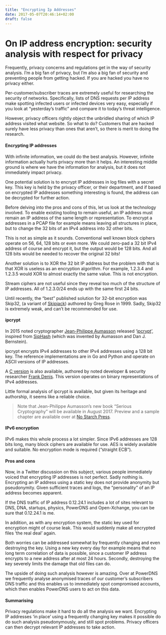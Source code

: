 ```yaml
---
title: "Encrypting Ip Addresses"
date: 2017-05-07T20:46:14+02:00
draft: false
---
```


# On IP address encryption: security analysis with respect for privacy

Frequently, privacy concerns and regulations get in the way of security
analysis. I’m a big fan of privacy, but I’m also a big fan of security and
preventing people from getting hacked. If you are hacked you have no privacy
either.

Per-customer/subscriber traces are extremely useful for researching the security
of networks. Specifically, lists of DNS requests per IP address make spotting
infected users or infected devices very easy, especially if you look at
“yesterday’s traffic” and compare it to today’s threat intelligence.

However, privacy officers rightly object the unbridled sharing of which IP
address visited what website. So what to do? Customers that are hacked surely
have less privacy than ones that aren’t, so there is merit to doing the
research.

#### Encrypting IP addresses

With infinite information, we could do the best analysis. However, infinite
information actually hurts privacy more than it helps. An interesting middle
ground is where we have the information for analysis, but it does not
immediately impact privacy.

One potential solution is to encrypt IP addresses in log files with a secret
key. This key is held by the privacy officer, or their department, and if based
on encrypted IP addresses something interesting is found, the address can be
decrypted for further action.

Before delving into the pros and cons of this, let us look at the technology
involved. To enable existing tooling to remain useful, an IP address must remain
an IP address of the same length or representation. To encrypt a addresses in a
PCAP file for example means leaving all structures in place, but to change the
32 bits of an IPv4 address into 32 other bits.

This is not as simple as it sounds. Conventional well known block ciphers
operate on 56, 64, 128 bits or even more. We could zero-pad a 32 bit IPv4
address of course and encrypt it, but the output would be 128 bits. And all 128
bits would be needed to recover the original 32 bits!

Another solution is to XOR the 32 bit IP address but the problem with that is
that XOR is useless as an encryption algorithm. For example, 1.2.3.4 and 1.2.3.5
would XOR to almost exactly the same value. This is not encryption.

Stream ciphers are not useful since they reveal too much of the structure of IP
addresses. All of 1.2.3.0/24 ends up with the same first 24 bits.

Until recently, the “best” published solution for 32-bit encryption was Skip32,
(a variant of [Skipjack](https://en.wikipedia.org/wiki/Skipjack_(cipher)))
authored by Greg Rose in 1999. Sadly, Skip32 is extremely weak, and can’t be
recommended for use.

#### ipcrypt

In 2015 noted cryptographer [Jean-Philippe Aumasson](https://aumasson.jp/)
released ‘[ipcrypt](https://github.com/veorq/ipcrypt)’, inspired from
[SipHash](https://en.wikipedia.org/wiki/SipHash) (which was invented by Aumasson
and Dan J. Bernstein).

ipcrypt encrypts IPv4 addresses to other IPv4 addresses using a 128 bit key. The
reference implementations are in Go and Python and operate on ASCII versions of
IP addresses.

A [C version](https://github.com/jedisct1/c-ipcrypt) is also available, authored
by noted developer & security researcher [Frank Denis](https://00f.net/). This
version operates on binary representations of IPv4 addresses.

Little formal analysis of ipcrypt is available, but given its heritage and
authorship, it seems like a reliable choice.

> Note that Jean-Philippe Aumasson’s new book “Serious Cryptography” will be
> available in August 2017. Preview and a sample chapter are available over at [No
Starch Press](https://www.nostarch.com/seriouscrypto).

#### IPv6 encryption

IPv6 makes this whole process a lot simpler. Since IPv6 addresses are 128 bits
long, many block ciphers are available for use. AES is widely available and
suitable. No encryption mode is required (“straight ECB”).

#### Pros and cons

Now, in a Twitter discussion on this subject, various people immediately voiced
that encrypting IP addresses is not perfect. Sadly nothing is. Encrypting an IP
address using a static key does not provide anonymity but pseudonymity. Given
sufficient traces and logs, the “personality” of an IP address becomes apparent.

If the DNS traffic of IP address 0.12.24.1 includes a lot of sites relevant to
DNS, DNA, startups, physics, PowerDNS and Open-Xchange, you can be sure that
0.12.24.1 is me.

In addition, as with any encryption system, the static key used for encryption
might of course leak. This would suddenly make all encrypted files ‘the real
deal’ again.

Both worries can be addressed somewhat by frequently changing and even
destroying the key. Using a new key every day for example means that no long
term correlation of data is possible, since a customer IP address encrypts to a
new address after at most 24 hours. Secondly, destroying the key severely limits
the damage that old files can do.

The upside of doing such analysis however is amazing. Over at PowerDNS we
frequently analyse anonymised traces of our customer’s subscribers DNS traffic
and this enables us to immediately spot compromised accounts, which then enables
PowerDNS users to act on this data.

#### Summarising

Privacy regulations make it hard to do all the analysis we want. Encrypting IP
addresses ‘in place’ using a frequently changing key makes it possible do do
such analysis pseudonymously, and still spot problems. Privacy officers can then
decrypt relevant IP addresses to take action.

